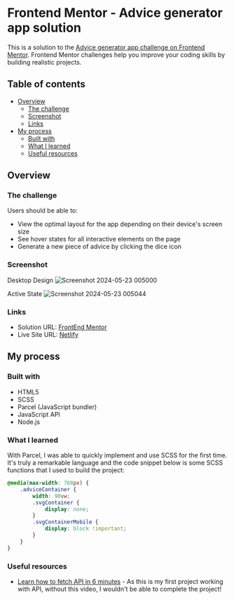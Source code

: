 # Frontend Mentor - Advice generator app solution

This is a solution to the [Advice generator app challenge on Frontend Mentor](https://www.frontendmentor.io/challenges/advice-generator-app-QdUG-13db). Frontend Mentor challenges help you improve your coding skills by building realistic projects.

## Table of contents

- [Overview](#overview)
  - [The challenge](#the-challenge)
  - [Screenshot](#screenshot)
  - [Links](#links)
- [My process](#my-process)
  - [Built with](#built-with)
  - [What I learned](#what-i-learned)
  - [Useful resources](#useful-resources)


## Overview

### The challenge

Users should be able to:

- View the optimal layout for the app depending on their device's screen size
- See hover states for all interactive elements on the page
- Generate a new piece of advice by clicking the dice icon

### Screenshot
Desktop Design
![Screenshot 2024-05-23 005000](https://github.com/benhyh/advice-generator/assets/155077782/1b4f7e4a-554c-4ddf-a4bf-b587988be965)

Active State
![Screenshot 2024-05-23 005044](https://github.com/benhyh/advice-generator/assets/155077782/4b9faf7a-8125-4cce-bde1-2ad357a84ff0)

### Links

- Solution URL: [FrontEnd Mentor](https://www.frontendmentor.io/solutions/advice-generator-parcel-scss-x2p3ArfjZd)
- Live Site URL: [Netlify](https://www.frontendmentor.io/solutions/advice-generator-parcel-scss-x2p3ArfjZd)

## My process

### Built with

- HTML5
- SCSS
- Parcel (JavaScript bundler)
- JavaScript API
- Node.js

### What I learned

With Parcel, I was able to quickly implement and use SCSS for the first time. It's truly a remarkable language and the code snippet below is some SCSS functions that I used to build the project:

```SCSS
@media(max-width: 768px) {
    .adviceContainer {
        width: 90vw;
        .svgContainer {
            display: none;
        }
        .svgContainerMobile {
            display: block !important;
        }
    } 
}
```

### Useful resources

- [Learn how to fetch API in 6 minutes](https://www.youtube.com/watch?v=cuEtnrL9-H0) - As this is my first project working with API, without this video,  I wouldn't be able to complete the project!





